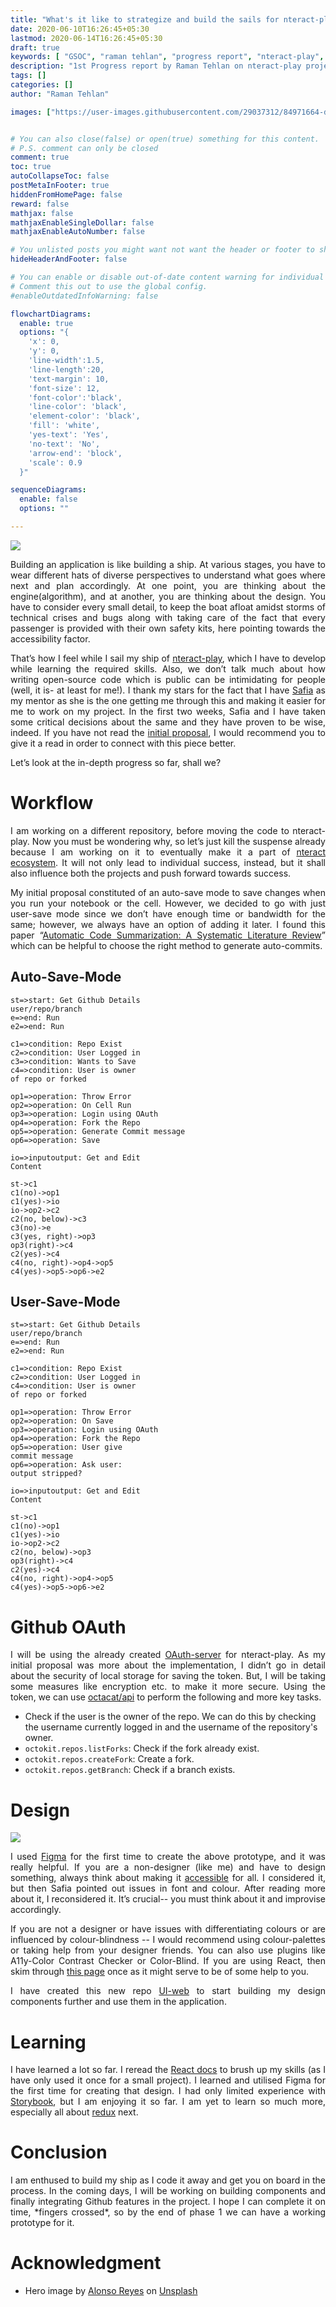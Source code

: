 ```yaml
---
title: "What's it like to strategize and build the sails for nteract-play"
date: 2020-06-10T16:26:45+05:30
lastmod: 2020-06-14T16:26:45+05:30
draft: true
keywords: [ "GSOC", "raman tehlan", "progress report", "nteract-play", "ramantehlan"]
description: "1st Progress report by Raman Tehlan on nteract-play project for Google Summer of Code"
tags: []
categories: []
author: "Raman Tehlan"

images: ["https://user-images.githubusercontent.com/29037312/84971664-da7bfe00-b13a-11ea-8b2c-f019f9bcaf87.jpg"]


# You can also close(false) or open(true) something for this content.
# P.S. comment can only be closed
comment: true
toc: true
autoCollapseToc: false
postMetaInFooter: true
hiddenFromHomePage: false
reward: false
mathjax: false
mathjaxEnableSingleDollar: false
mathjaxEnableAutoNumber: false

# You unlisted posts you might want not want the header or footer to show
hideHeaderAndFooter: false

# You can enable or disable out-of-date content warning for individual post.
# Comment this out to use the global config.
#enableOutdatedInfoWarning: false

flowchartDiagrams:
  enable: true
  options: "{
    'x': 0,
    'y': 0,
    'line-width':1.5,
    'line-length':20,
    'text-margin': 10,
    'font-size': 12,
    'font-color':'black',
    'line-color': 'black',
    'element-color': 'black',
    'fill': 'white',
    'yes-text': 'Yes',
    'no-text': 'No',
    'arrow-end': 'block',
    'scale': 0.9
  }"

sequenceDiagrams: 
  enable: false
  options: ""

---
```


<!--more-->

<img src="https://user-images.githubusercontent.com/29037312/84971664-da7bfe00-b13a-11ea-8b2c-f019f9bcaf87.jpg">

<p style="text-align: justify;">
Building an application is like building a ship. At various stages, you have to wear different hats of diverse perspectives to understand what goes where next and plan accordingly. At one point, you are thinking about the engine(algorithm), and at another, you are thinking about the design. You have to consider every small detail, to keep the boat afloat amidst storms of technical crises and bugs along with taking care of the fact that every passenger is provided with their own safety kits, here pointing towards the accessibility factor. 
</p>

<p style="text-align: justify;">
That’s how I feel while I sail my ship of <a href="https://github.com/nteract/play">nteract-play</a>, which I have to develop while learning the required skills. Also, we don’t talk much about how writing open-source code which is public can be intimidating for people (well, it is- at least for me!).  I thank my stars for the fact that I have <a href="https://twitter.com/captainsafia">Safia</a> as my mentor as she is the one getting me through this and making it easier for me to work on my project. In the first two weeks, Safia and I have taken some critical decisions about the same and they have proven to be wise, indeed. If you have not read the <a href="https://ramantehlan.github.io/blog/post/2020/gsoc/proposal/">initial proposal</a>, I would recommend you to give it a read in order to connect with this piece better. 
</p>

Let’s look at the in-depth progress so far, shall we?

# Workflow

<p style="text-align: justify;">
I am working on a different repository, before moving the code to nteract-play. Now you must be wondering why, so let’s just kill the suspense already because I am working on it to eventually make it a part of <a href="https://nteract.io/applications">nteract ecosystem</a>. It will not only lead to individual success, instead, but it shall also influence both the projects and push forward towards success.
</p>

<p style="text-align: justify;">
My initial proposal constituted of an auto-save mode to save changes when you run your notebook or the cell. However, we decided to go with just user-save mode since we don’t have enough time or bandwidth for the same; however, we always have an option of adding it later. I found this paper “<a href="https://arxiv.org/abs/1909.04352">Automatic Code Summarization: A Systematic Literature Review</a>” which can be helpful to choose the right method to generate auto-commits.
</p>

## Auto-Save-Mode

```flowchart
st=>start: Get Github Details
user/repo/branch
e=>end: Run
e2=>end: Run

c1=>condition: Repo Exist
c2=>condition: User Logged in
c3=>condition: Wants to Save
c4=>condition: User is owner 
of repo or forked

op1=>operation: Throw Error
op2=>operation: On Cell Run
op3=>operation: Login using OAuth
op4=>operation: Fork the Repo
op5=>operation: Generate Commit message
op6=>operation: Save

io=>inputoutput: Get and Edit 
Content

st->c1
c1(no)->op1
c1(yes)->io
io->op2->c2
c2(no, below)->c3
c3(no)->e
c3(yes, right)->op3
op3(right)->c4
c2(yes)->c4
c4(no, right)->op4->op5
c4(yes)->op5->op6->e2
```

## User-Save-Mode


```flowchart
st=>start: Get Github Details
user/repo/branch
e=>end: Run
e2=>end: Run

c1=>condition: Repo Exist
c2=>condition: User Logged in
c4=>condition: User is owner 
of repo or forked

op1=>operation: Throw Error
op2=>operation: On Save
op3=>operation: Login using OAuth
op4=>operation: Fork the Repo
op5=>operation: User give
commit message
op6=>operation: Ask user:
output stripped?

io=>inputoutput: Get and Edit 
Content

st->c1
c1(no)->op1
c1(yes)->io
io->op2->c2
c2(no, below)->op3
op3(right)->c4
c2(yes)->c4
c4(no, right)->op4->op5
c4(yes)->op5->op6->e2
```

# Github OAuth

<p style="text-align: justify;">
I will be using the already created <a href="https://github.com/nteract/oauth-server">OAuth-server</a> for nteract-play. As my initial proposal was more about the implementation, I didn’t go in detail about the security of local storage for saving the token. But, I will be taking some measures like encryption etc. to make it more secure. Using the token, we can use <a href="https://octokit.github.io/rest.js/v18">octacat/api</a> to perform the following and more key tasks.
</p>

- Check if the user is the owner of the repo. We can do this by checking the username currently logged in and the username of the repository's owner.
- `octokit.repos.listForks`: Check if the fork already exist.
- `octokit.repos.createFork`: Create a fork.
- `octokit.repos.getBranch`: Check if a branch exists.


# Design

<img src="https://user-images.githubusercontent.com/29037312/84603563-ed799e80-aeac-11ea-9e48-1cb168a87493.gif" />

<p style="text-align: justify;">
I used <a href="https://www.figma.com">Figma</a> for the first time to create the above prototype, and it was really helpful. If you are a non-designer (like me) and have to design something, always think about making it <a href="https://developer.mozilla.org/en-US/docs/Learn/Accessibility/What_is_accessibility">accessible</a> for all. I considered it, but then Safia pointed out issues in font and colour. After reading more about it, I reconsidered it. It’s crucial-- you must think about it and improvise accordingly.
</p>

<p style="text-align: justify;">
If you are not a designer or have issues with differentiating colours or are influenced by colour-blindness -- I would recommend using colour-palettes or taking help from your designer friends. You can also use plugins like A11y-Color Contrast Checker or Color-Blind. If you are using React, then skim through <a href="https://reactjs.org/docs/accessibility.html">this page</a> once as it might serve to be of some help to you.
</p>

<p style="text-align: justify;">
I have created this new repo <a href="https://github.com/nteract/ui-web/">UI-web</a> to start building my design components further and use them in the application.
</p>

# Learning
<p style="text-align: justify;">
I have learned a lot so far. I reread the <a href="https://reactjs.org/docs/getting-started.html">React docs</a> to brush up my skills (as I have only used it once for a small project). I learned and utilised Figma for the first time for creating that design. I had only limited experience with <a href="https://storybook.js.org/">Storybook</a>, but I am enjoying it so far. I am yet to learn so much more, especially all about <a href="https://redux.js.org/">redux</a> next.
</p>

# Conclusion
<p style="text-align: justify;">
I am enthused to build my ship as I code it away and get you on board in the process. In the coming days, I will be working on building components and finally integrating Github features in the project. I hope I can complete it on time, *fingers crossed*, so by the end of phase 1 we can have a working prototype for it.
</p>

# Acknowledgment 

- Hero image by [Alonso Reyes](https://unsplash.com/@alonsoreyes) on [Unsplash](https://unsplash.com/photos/LWFdBz4d6nE)
